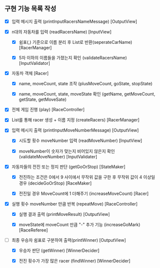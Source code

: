 ## 구현 기능 목록 작성

- [x] 입력 메시지 출력 (printInputRacersNameMessage) [OutputView]


- [x] n대의 자동차를 입력 (readRacersName) [InputView]

  - [x] 쉼표(,) 기준으로 이름 분리 후 List로 반환(seperateCarName) [RacerManager]

  - [x] 5자 이하의 이름들을 가졌는지 확인 (validateRacersName) [InputValidator]


- [x] 자동차 객체 [Racer]

  - [x] name, moveCount, state 조작 (plusMoveCount, goState, stopState)

  - [x] name, moveCount, state, moveState 확인 (getName, getMoveCount, getState, getMoveSate)


- [x] 전체 게임 진행 (play) [RaceController]

- [x] List를 통해 racer 생성 + 이름 지정 (createRacers) [RacerManager]


- [x] 입력 메시지 출력 (printInputMoveNumberMessage) [OutputView]

  - [x] 시도할 횟수 moveNumber 입력 (readMoveNumber) [InputView]

  - [x] moveNumber이 숫자가 맞는지 비어있지 않은지 확인 (validateMoveNumber) [InputValidater]


- [x] 자동차들의 전진 또는 정지 판단 (getGoOrStop) [StateMaker]

  - [x] 전진하는 조건은 0에서 9 사이에서 무작위 값을 구한 후 무작위 값이 4 이상일 경우 (decideGoOrStop) [RaceMaker]

  - [x] 전진일 경우 MoveCount에 1 더해주기 (increaseMoveCount) [Racer]


- [x] 실행 횟수 moveNumber 만큼 반복 (repeatMove) [RaceController]

  - [x] 실행 결과 출력 (printMoveResult) [OutputView]

  - [x] moveState에 moveCount 만큼 "-" 추가 기능 (increaseGoMark) [RaceReferee]


- [ ] 최종 우승자 쉼표로 구분하여 출력(printWinner) [OutputView]

  - [x] 우승자 판단 (getWinner) [WinnerDecider]

  - [x] 전진 횟수가 가장 많은 racer (findWinner) [WinnerDecider]